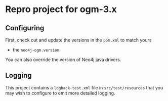 # Repro project for ogm-3.x

## Configuring

First, check out and update the versions in the `pom.xml` to match yours

- the `neo4j-ogm.version`

You can also override the version of Neo4j java drivers.

## Logging

This project contains a `logback-test.xml` file in `src/test/resources` that you
may wish to configure to emit more detailed logging.
